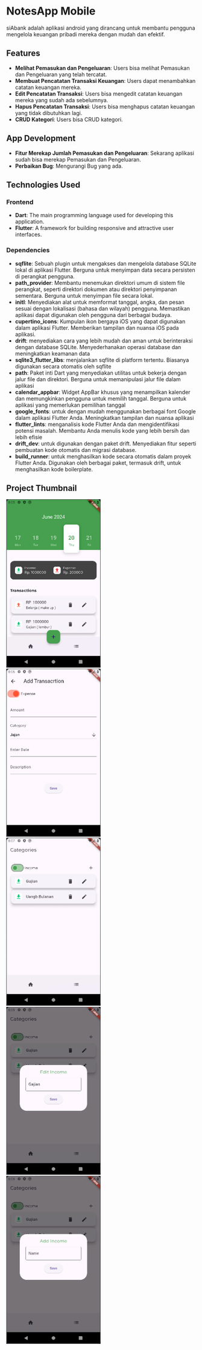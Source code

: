 # NotesApp Mobile

siAbank adalah aplikasi android yang dirancang untuk membantu pengguna mengelola keuangan pribadi mereka dengan mudah dan efektif.

## Features
- **Melihat Pemasukan dan Pengeluaran**: Users bisa melihat Pemasukan dan Pengeluaran yang telah tercatat.
- **Membuat Pencatatan Transaksi Keuangan**: Users dapat menambahkan catatan keuangan mereka.
- **Edit Pencatatan Transaksi**: Users bisa mengedit catatan keuangan mereka yang sudah ada sebelumnya.
- **Hapus Pencatatan Transaksi**: Users bisa menghapus catatan keuangan yang tidak dibutuhkan lagi.
- **CRUD Kategori**: Users bisa CRUD kategori.

## App Development
- **Fitur Merekap Jumlah Pemasukan dan Pengeluaran**: Sekarang aplikasi sudah bisa merekap Pemasukan dan Pengeluaran.
- **Perbaikan Bug**: Mengurangi Bug yang ada.

## Technologies Used

### Frontend
- **Dart**: The main programming language used for developing this application.
- **Flutter**: A framework for building responsive and attractive user interfaces.

### Dependencies
- **sqflite**: Sebuah plugin untuk mengakses dan mengelola database SQLite lokal di aplikasi Flutter. Berguna untuk menyimpan data secara persisten di perangkat pengguna.
- **path_provider**: Membantu menemukan direktori umum di sistem file perangkat, seperti direktori dokumen atau direktori penyimpanan sementara. Berguna untuk menyimpan file secara lokal.
- **initl**: Menyediakan alat untuk memformat tanggal, angka, dan pesan sesuai dengan lokalisasi (bahasa dan wilayah) pengguna. Memastikan aplikasi dapat digunakan oleh pengguna dari berbagai budaya.
- **cupertino_icons**:  Kumpulan ikon bergaya iOS yang dapat digunakan dalam aplikasi Flutter. Memberikan tampilan dan nuansa iOS pada aplikasi.
- **drift**: menyediakan cara yang lebih mudah dan aman untuk berinteraksi dengan database SQLite. Menyederhanakan operasi database dan meningkatkan keamanan data
- **sqlite3_flutter_libs**: menjalankan sqflite di platform tertentu. Biasanya digunakan secara otomatis oleh sqflite
- **path**: Paket inti Dart yang menyediakan utilitas untuk bekerja dengan jalur file dan direktori. Berguna untuk memanipulasi jalur file dalam aplikasi
- **calendar_appbar**: Widget AppBar khusus yang menampilkan kalender dan memungkinkan pengguna untuk memilih tanggal. Berguna untuk aplikasi yang memerlukan pemilihan tanggal
- **google_fonts**: untuk dengan mudah menggunakan berbagai font Google dalam aplikasi Flutter Anda. Meningkatkan tampilan dan nuansa aplikasi
- **flutter_lints**: menganalisis kode Flutter Anda dan mengidentifikasi potensi masalah. Membantu Anda menulis kode yang lebih bersih dan lebih efisie
- **drift_dev**:  untuk digunakan dengan paket drift. Menyediakan fitur seperti pembuatan kode otomatis dan migrasi database.
- **build_runner**: untuk menghasilkan kode secara otomatis dalam proyek Flutter Anda. Digunakan oleh berbagai paket, termasuk drift, untuk menghasilkan kode boilerplate.

## Project Thumbnail 

<p float="left">
    <img src="./docs/img/home_pages.png" alt="siAbank" width="250">
    &nbsp;&nbsp;
    <img src="./docs/img/add_transaction.png" alt="add_trarnsaction" width="250">
    &nbsp;&nbsp;
    <img src="./docs/img/kategori_page.png" alt="kategori_page" width="250">
    &nbsp;&nbsp;
    <img src="./docs/img/edit_kategori.png" alt="kategori_page" width="250">
    &nbsp;&nbsp;
    <img src="./docs/img/add_kategori.png" alt="add_kategori" width="250">
</p>